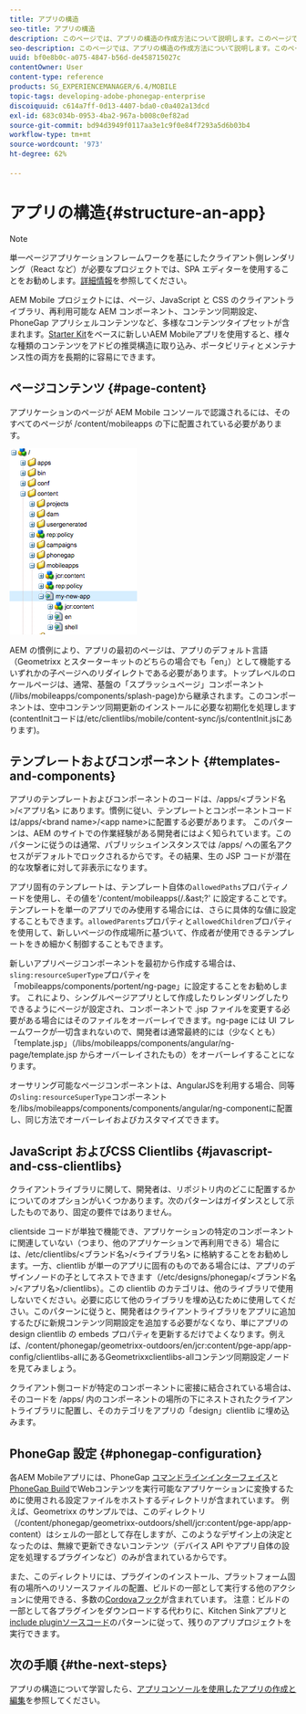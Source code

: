 ```yaml
---
title: アプリの構造
seo-title: アプリの構造
description: このページでは、アプリの構造の作成方法について説明します。このページでは、テンプレートやコンポーネントを構造化する方法と、JavaScript および CSS のクライアントライブラリについて説明します。
seo-description: このページでは、アプリの構造の作成方法について説明します。このページでは、テンプレートやコンポーネントを構造化する方法と、JavaScript および CSS のクライアントライブラリについて説明します。
uuid: bf0e8b0c-a075-4847-b56d-de458715027c
contentOwner: User
content-type: reference
products: SG_EXPERIENCEMANAGER/6.4/MOBILE
topic-tags: developing-adobe-phonegap-enterprise
discoiquuid: c614a7ff-0d13-4407-bda0-c0a402a13dcd
exl-id: 683c034b-0953-4ba2-967a-b008c0ef82ad
source-git-commit: bd94d3949f0117aa3e1c9f0e84f7293a5d6b03b4
workflow-type: tm+mt
source-wordcount: '973'
ht-degree: 62%

---
```


# アプリの構造{#structure-an-app}

>[!NOTE]
>
>単一ページアプリケーションフレームワークを基にしたクライアント側レンダリング（React など）が必要なプロジェクトでは、SPA エディターを使用することをお勧めします。[詳細情報](/help/sites-developing/spa-overview.md)を参照してください。

AEM Mobile プロジェクトには、ページ、JavaScript と CSS のクライアントライブラリ、再利用可能な AEM コンポーネント、コンテンツ同期設定、PhoneGap アプリシェルコンテンツなど、多様なコンテンツタイプセットが含まれます。[Starter Kit](https://github.com/Adobe-Marketing-Cloud-Apps/aem-phonegap-starter-kit)をベースに新しいAEM Mobileアプリを使用すると、様々な種類のコンテンツをアドビの推奨構造に取り込み、ポータビリティとメンテナンス性の両方を長期的に容易にできます。

## ページコンテンツ {#page-content}

アプリケーションのページが AEM Mobile コンソールで認識されるには、そのすべてのページが /content/mobileapps の下に配置されている必要があります。

![chlimage_1-52](assets/chlimage_1-52.png)

AEM の慣例により、アプリの最初のページは、アプリのデフォルト言語（Geometrixx とスターターキットのどちらの場合でも「en」）として機能するいずれかの子ページへのリダイレクトである必要があります。トップレベルのロケールページは、通常、基盤の「スプラッシュページ」コンポーネント(/libs/mobileapps/components/splash-page)から継承されます。このコンポーネントは、空中コンテンツ同期更新のインストールに必要な初期化を処理します(contentInitコードは/etc/clientlibs/mobile/content-sync/js/contentInit.jsにあります)。

## テンプレートおよびコンポーネント {#templates-and-components}

アプリのテンプレートおよびコンポーネントのコードは、/apps/&lt;ブランド名>/&lt;アプリ名> にあります。慣例に従い、テンプレートとコンポーネントコードは/apps/&lt;brand name>/&lt;app name>に配置する必要があります。 このパターンは、AEM のサイトでの作業経験がある開発者にはよく知られています。このパターンに従うのは通常、パブリッシュインスタンスでは /apps/ への匿名アクセスがデフォルトでロックされるからです。その結果、生の JSP コードが潜在的な攻撃者に対して非表示になります。

アプリ固有のテンプレートは、テンプレート自体の`allowedPaths`プロパティノードを使用し、その値を&#39;/content/mobileapps(/.&amp;ast;?&#39; に設定することです。テンプレートを単一のアプリでのみ使用する場合には、さらに具体的な値に設定することもできます。`allowedParents`プロパティと`allowedChildren`プロパティを使用して、新しいページの作成場所に基づいて、作成者が使用できるテンプレートをきめ細かく制御することもできます。

新しいアプリページコンポーネントを最初から作成する場合は、`sling:resourceSuperType`プロパティを「mobileapps/components/portent/ng-page」に設定することをお勧めします。 これにより、シングルページアプリとして作成したりレンダリングしたりできるようにページが設定され、コンポーネントで .jsp ファイルを変更する必要がある場合にはそのファイルをオーバーレイできます。ng-page には UI フレームワークが一切含まれないので、開発者は通常最終的には（少なくとも）「template.jsp」（/libs/mobileapps/components/angular/ng-page/template.jsp からオーバーレイされたもの）をオーバーレイすることになります。

オーサリング可能なページコンポーネントは、AngularJSを利用する場合、同等の`sling:resourceSuperType`コンポーネントを/libs/mobileapps/components/components/angular/ng-componentに配置し、同じ方法でオーバーレイおよびカスタマイズできます。

## JavaScript およびCSS Clientlibs {#javascript-and-css-clientlibs}

クライアントライブラリに関して、開発者は、リポジトリ内のどこに配置するかについてのオプションがいくつかあります。次のパターンはガイダンスとして示したものであり、固定の要件ではありません。

clientside コードが単独で機能でき、アプリケーションの特定のコンポーネントに関連していない（つまり、他のアプリケーションで再利用できる）場合には、/etc/clientlibs/&lt;ブランド名>/&lt;ライブラリ名> に格納することをお勧めします。一方、clientlib が単一のアプリに固有のものである場合には、アプリのデザインノードの子としてネストできます（/etc/designs/phonegap/&lt;ブランド名>/&lt;アプリ名>/clientlibs）。この clientlib のカテゴリは、他のライブラリで使用しないでください。必要に応じて他のライブラリを埋め込むために使用してください。このパターンに従うと、開発者はクライアントライブラリをアプリに追加するたびに新規コンテンツ同期設定を追加する必要がなくなり、単にアプリの design clientlib の embeds プロパティを更新するだけでよくなります。例えば、/content/phonegap/geometrixx-outdoors/en/jcr:content/pge-app/app-config/clientlibs-allにあるGeometrixxclientlibs-allコンテンツ同期設定ノードを見てみましょう。

クライアント側コードが特定のコンポーネントに密接に結合されている場合は、そのコードを /apps/ 内のコンポーネントの場所の下にネストされたクライアントライブラリに配置し、そのカテゴリをアプリの「design」clientlib に埋め込みます。

## PhoneGap 設定  {#phonegap-configuration}

各AEM Mobileアプリには、PhoneGap [コマンドラインインターフェイス](https://github.com/phonegap/phonegap-cli)と[PhoneGap Build](https://build.phonegap.com/)でWebコンテンツを実行可能なアプリケーションに変換するために使用される設定ファイルをホストするディレクトリが含まれています。 例えば、Geometrixx のサンプルでは、このディレクトリ（/content/phonegap/geometrixx-outdoors/shell/jcr:content/pge-app/app-content）はシェルの一部として存在しますが、このようなデザイン上の決定となったのは、無線で更新できないコンテンツ（デバイス API やアプリ自体の設定を処理するプラグインなど）のみが含まれているからです。

また、このディレクトリには、プラグインのインストール、プラットフォーム固有の場所へのリソースファイルの配置、ビルドの一部として実行する他のアクションに使用できる、多数の[Cordovaフック](https://cordova.apache.org/docs/en/edge/guide_appdev_hooks_index.md.html#Hooks%20Guide)が含まれています。 注意：ビルドの一部として各プラグインをダウンロードする代わりに、Kitchen Sinkアプリと[include pluginソースコード](https://github.com/blefebvre/aem-phonegap-kitchen-sink/tree/master/content/src/main/content/jcr_root/content/phonegap/kitchen-sink/shell/_jcr_content/pge-app/app-content/phonegap/plugins)のパターンに従って、残りのアプリプロジェクトを実行できます。

## 次の手順 {#the-next-steps}

アプリの構造について学習したら、[アプリコンソールを使用したアプリの作成と編集](/help/mobile/phonegap-apps-console.md)を参照してください。
